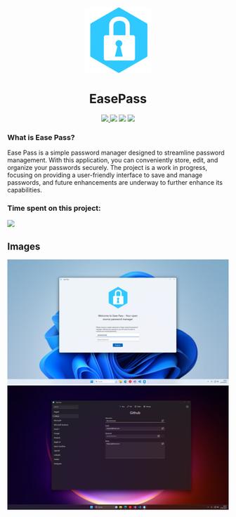  <p align="center">
    <img src="EasePass/Assets/AppIcon/Icon.png" height="150px" width="auto" alt="alternate text">
 </p>
 <h1  align="center">EasePass</h1>
<div align="center">
     <!--<a href="https://www.microsoft.com/en-us/p/fastedit/9ntq53w18dpw?activetab=pivot:overviewtab">
         <img src="https://img.shields.io/badge/Download-Microsoft%20Store-brightgreen?style=flat">
    </a>-->
      <a href="http://easepass.frozenassassine.de/">
         <img src="https://img.shields.io/badge/Ease Pass-Website-blue">
    </a>
    <img src="https://img.shields.io/github/stars/FrozenAssassine/EasePass?style=flat">
    <img src="https://img.shields.io/github/issues-pr/FrozenAssassine/EasePass?style=flat">
    <img src="https://img.shields.io/github/repo-size/FrozenAssassine/EasePass?style=flat">
</div>

### What is Ease Pass?
Ease Pass is a simple password manager designed to streamline password management. With this application, you can conveniently store, edit, and organize your passwords securely. The project is a work in progress, focusing on providing a user-friendly interface to save and manage passwords, and future enhancements are underway to further enhance its capabilities.

### Time spent on this project:
<img src="https://wakatime.com/badge/user/1ce7d4e7-d3a9-45a5-bea0-e04995db707c/project/9a91fa1f-b0d3-4b51-a674-486788829096.svg"/>

## Images

<img src="Images/img1.png"/>
<img src="Images/img4.png"/>
